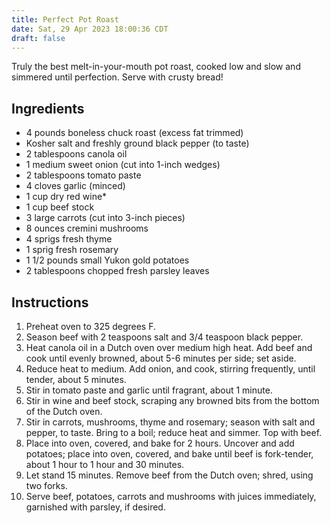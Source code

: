 ```yaml
---
title: Perfect Pot Roast
date: Sat, 29 Apr 2023 18:00:36 CDT
draft: false
---
```


Truly the best melt-in-your-mouth pot roast, cooked low and slow and simmered until perfection. Serve with crusty bread!

## Ingredients

- 4 pounds boneless chuck roast (excess fat trimmed)
- Kosher salt and freshly ground black pepper (to taste)
- 2 tablespoons canola oil
- 1 medium sweet onion (cut into 1-inch wedges)
- 2 tablespoons tomato paste
- 4 cloves garlic (minced)
- 1 cup dry red wine*
- 1 cup beef stock
- 3 large carrots (cut into 3-inch pieces)
- 8 ounces cremini mushrooms
- 4 sprigs fresh thyme
- 1 sprig fresh rosemary
- 1 1/2 pounds small Yukon gold potatoes
- 2 tablespoons chopped fresh parsley leaves

## Instructions

1. Preheat oven to 325 degrees F.
1. Season beef with 2 teaspoons salt and 3/4 teaspoon black pepper.
1. Heat canola oil in a Dutch oven over medium high heat. Add beef and cook until evenly browned, about 5-6 minutes per side; set aside.
1. Reduce heat to medium. Add onion, and cook, stirring frequently, until tender, about 5 minutes.
1. Stir in tomato paste and garlic until fragrant, about 1 minute.
1. Stir in wine and beef stock, scraping any browned bits from the bottom of the Dutch oven.
1. Stir in carrots, mushrooms, thyme and rosemary; season with salt and pepper, to taste. Bring to a boil; reduce heat and simmer. Top with beef.
1. Place into oven, covered, and bake for 2 hours. Uncover and add potatoes; place into oven, covered, and bake until beef is fork-tender, about 1 hour to 1 hour and 30 minutes.
1. Let stand 15 minutes. Remove beef from the Dutch oven; shred, using two forks.
1. Serve beef, potatoes, carrots and mushrooms with juices immediately, garnished with parsley, if desired.
